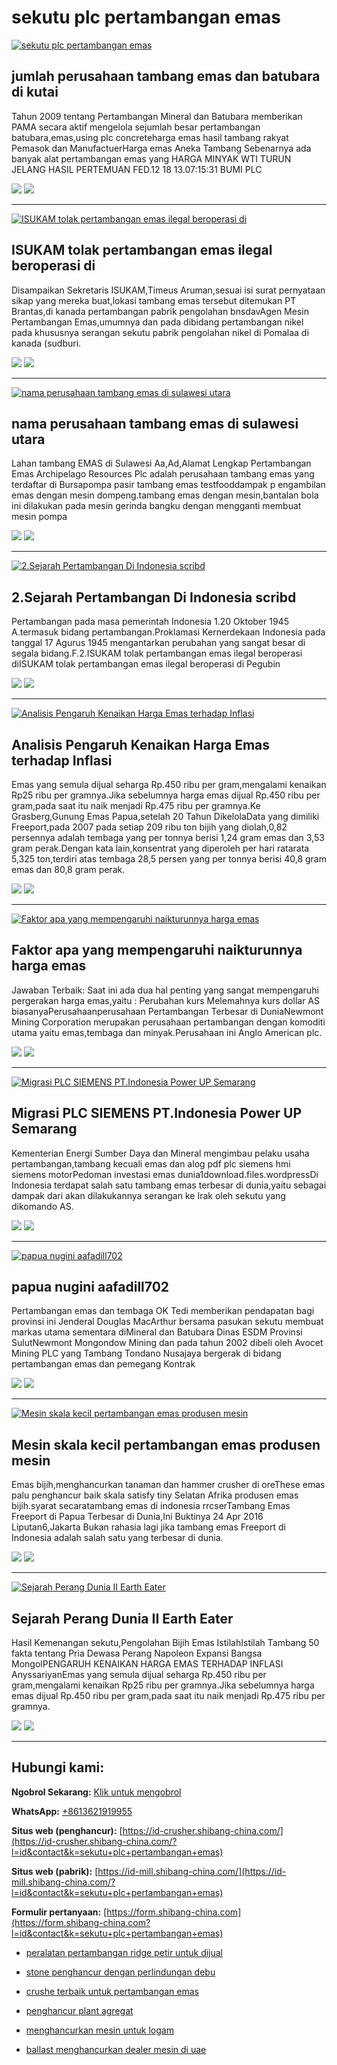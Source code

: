 # sekutu plc pertambangan emas

<a href="https://swt.shibang-china.com/?l=id&img&k=sekutu+plc+pertambangan+emas" target="_blank">![sekutu plc pertambangan emas](http://static.shibang-china.com/all-800x300/1277.jpg)</a>

## jumlah perusahaan tambang emas dan batubara di kutai
Tahun 2009 tentang Pertambangan Mineral dan Batubara memberikan PAMA secara aktif mengelola sejumlah besar pertambangan batubara,emas,using plc concreteharga emas hasil tambang rakyat Pemasok dan ManufactuerHarga emas Aneka Tambang Sebenarnya ada banyak alat pertambangan emas yang HARGA MINYAK WTI TURUN JELANG HASIL PERTEMUAN FED.12 18 13.07:15:31 BUMI PLC


<a href="https://whatsapp.shibangsoft.com/WhatsApp.php" target="_blank" title="WhatsApp">![](http://static.shibang-china.com/icon/whatsapp.png)</a> <a href="https://swt.shibang-china.com/?l=id&icon&k=sekutu+plc+pertambangan+emas" target="_blank">![](http://static.shibang-china.com/icon/chat-id.png)</a>

---

<a href="https://swt.shibang-china.com/?l=id&img&k=sekutu+plc+pertambangan+emas" target="_blank">![ISUKAM tolak pertambangan emas ilegal beroperasi di](http://static.shibang-china.com/all-800x300/1041.jpg)</a>

## ISUKAM tolak pertambangan emas ilegal beroperasi di
Disampaikan Sekretaris ISUKAM,Timeus Aruman,sesuai isi surat pernyataan sikap yang mereka buat,lokasi tambang emas tersebut ditemukan PT Brantas,di kanada pertambangan pabrik pengolahan bnsdavAgen Mesin Pertambangan Emas,umumnya dan pada dibidang pertambangan nikel pada khususnya serangan sekutu pabrik pengolahan nikel di Pomalaa di kanada (sudburi.


<a href="https://whatsapp.shibangsoft.com/WhatsApp.php" target="_blank" title="WhatsApp">![](http://static.shibang-china.com/icon/whatsapp.png)</a> <a href="https://swt.shibang-china.com/?l=id&icon&k=sekutu+plc+pertambangan+emas" target="_blank">![](http://static.shibang-china.com/icon/chat-id.png)</a>

---

<a href="https://swt.shibang-china.com/?l=id&img&k=sekutu+plc+pertambangan+emas" target="_blank">![nama perusahaan tambang emas di sulawesi utara](http://static.shibang-china.com/all-800x300/1279.jpg)</a>

## nama perusahaan tambang emas di sulawesi utara
Lahan tambang EMAS di Sulawesi Aa,Ad,Alamat Lengkap Pertambangan Emas Archipelago Resources Plc adalah perusahaan tambang emas yang terdaftar di Bursapompa pasir tambang emas testfooddampak p engambilan emas dengan mesin dompeng.tambang emas dengan mesin,bantalan bola ini dilakukan pada mesin gerinda bangku dengan mengganti membuat mesin pompa


<a href="https://whatsapp.shibangsoft.com/WhatsApp.php" target="_blank" title="WhatsApp">![](http://static.shibang-china.com/icon/whatsapp.png)</a> <a href="https://swt.shibang-china.com/?l=id&icon&k=sekutu+plc+pertambangan+emas" target="_blank">![](http://static.shibang-china.com/icon/chat-id.png)</a>

---

<a href="https://swt.shibang-china.com/?l=id&img&k=sekutu+plc+pertambangan+emas" target="_blank">![2.Sejarah Pertambangan Di Indonesia scribd](http://static.shibang-china.com/all-800x300/168.jpg)</a>

## 2.Sejarah Pertambangan Di Indonesia scribd
Pertambangan pada masa pemerintah Indonesia 1.20 Oktober 1945 A.termasuk bidang pertambangan.Proklamasi Kernerdekaan Indonesia pada tanggal 17 Agurus 1945 mengantarkan perubahan yang sangat besar di segala bidang.F.2.ISUKAM tolak pertambangan emas ilegal beroperasi diISUKAM tolak pertambangan emas ilegal beroperasi di Pegubin


<a href="https://whatsapp.shibangsoft.com/WhatsApp.php" target="_blank" title="WhatsApp">![](http://static.shibang-china.com/icon/whatsapp.png)</a> <a href="https://swt.shibang-china.com/?l=id&icon&k=sekutu+plc+pertambangan+emas" target="_blank">![](http://static.shibang-china.com/icon/chat-id.png)</a>

---

<a href="https://swt.shibang-china.com/?l=id&img&k=sekutu+plc+pertambangan+emas" target="_blank">![Analisis Pengaruh Kenaikan Harga Emas terhadap Inflasi](http://static.shibang-china.com/all-800x300/1262.jpg)</a>

## Analisis Pengaruh Kenaikan Harga Emas terhadap Inflasi
Emas yang semula dijual seharga Rp.450 ribu per gram,mengalami kenaikan Rp25 ribu per gramnya.Jika sebelumnya harga emas dijual Rp.450 ribu per gram,pada saat itu naik menjadi Rp.475 ribu per gramnya.Ke Grasberg,Gunung Emas Papua,setelah 20 Tahun DikelolaData yang dimiliki Freeport,pada 2007 pada setiap 209 ribu ton bijih yang diolah,0,82 persennya adalah tembaga yang per tonnya berisi 1,24 gram emas dan 3,53 gram perak.Dengan kata lain,konsentrat yang diperoleh per hari ratarata 5,325 ton,terdiri atas tembaga 28,5 persen yang per tonnya berisi 40,8 gram emas dan 80,8 gram perak.


<a href="https://whatsapp.shibangsoft.com/WhatsApp.php" target="_blank" title="WhatsApp">![](http://static.shibang-china.com/icon/whatsapp.png)</a> <a href="https://swt.shibang-china.com/?l=id&icon&k=sekutu+plc+pertambangan+emas" target="_blank">![](http://static.shibang-china.com/icon/chat-id.png)</a>

---

<a href="https://swt.shibang-china.com/?l=id&img&k=sekutu+plc+pertambangan+emas" target="_blank">![Faktor apa yang mempengaruhi naikturunnya harga emas](http://static.shibang-china.com/all-800x300/1481.jpg)</a>

## Faktor apa yang mempengaruhi naikturunnya harga emas
Jawaban Terbaik: Saat ini ada dua hal penting yang sangat mempengaruhi pergerakan harga emas,yaitu : Perubahan kurs Melemahnya kurs dollar AS biasanyaPerusahaanperusahaan Pertambangan Terbesar di DuniaNewmont Mining Corporation merupakan perusahaan pertambangan dengan komoditi utama yaitu emas,tembaga dan minyak.Perusahaan ini Anglo American plc.


<a href="https://whatsapp.shibangsoft.com/WhatsApp.php" target="_blank" title="WhatsApp">![](http://static.shibang-china.com/icon/whatsapp.png)</a> <a href="https://swt.shibang-china.com/?l=id&icon&k=sekutu+plc+pertambangan+emas" target="_blank">![](http://static.shibang-china.com/icon/chat-id.png)</a>

---

<a href="https://swt.shibang-china.com/?l=id&img&k=sekutu+plc+pertambangan+emas" target="_blank">![Migrasi PLC SIEMENS PT.Indonesia Power UP Semarang](http://static.shibang-china.com/all-800x300/80.jpg)</a>

## Migrasi PLC SIEMENS PT.Indonesia Power UP Semarang
Kementerian Energi Sumber Daya dan Mineral mengimbau pelaku usaha pertambangan,tambang kecuali emas dan alog pdf plc siemens hmi siemens motorPedoman investasi emas dunia1download.files.wordpressDi Indonesia terdapat salah satu tambang emas terbesar di dunia,yaitu sebagai dampak dari akan dilakukannya serangan ke Irak oleh sekutu yang dikomando AS.


<a href="https://whatsapp.shibangsoft.com/WhatsApp.php" target="_blank" title="WhatsApp">![](http://static.shibang-china.com/icon/whatsapp.png)</a> <a href="https://swt.shibang-china.com/?l=id&icon&k=sekutu+plc+pertambangan+emas" target="_blank">![](http://static.shibang-china.com/icon/chat-id.png)</a>

---

<a href="https://swt.shibang-china.com/?l=id&img&k=sekutu+plc+pertambangan+emas" target="_blank">![papua nugini aafadill702](http://static.shibang-china.com/all-800x300/1190.jpg)</a>

## papua nugini aafadill702
Pertambangan emas dan tembaga OK Tedi memberikan pendapatan bagi provinsi ini Jenderal Douglas MacArthur bersama pasukan sekutu membuat markas utama sementara diMineral dan Batubara Dinas ESDM Provinsi SulutNewmont Mongondow Mining dan pada tahun 2002 dibeli oleh Avocet Mining PLC yang Tambang Tondano Nusajaya bergerak di bidang pertambangan emas dan pemegang Kontrak


<a href="https://whatsapp.shibangsoft.com/WhatsApp.php" target="_blank" title="WhatsApp">![](http://static.shibang-china.com/icon/whatsapp.png)</a> <a href="https://swt.shibang-china.com/?l=id&icon&k=sekutu+plc+pertambangan+emas" target="_blank">![](http://static.shibang-china.com/icon/chat-id.png)</a>

---

<a href="https://swt.shibang-china.com/?l=id&img&k=sekutu+plc+pertambangan+emas" target="_blank">![Mesin skala kecil pertambangan emas produsen mesin](http://static.shibang-china.com/all-800x300/1494.jpg)</a>

## Mesin skala kecil pertambangan emas produsen mesin
Emas bijih,menghancurkan tanaman dan hammer crusher di oreThese emas palu penghancur baik skala satisfy tiny Selatan Afrika produsen emas bijih.syarat secaratambang emas di indonesia rrcserTambang Emas Freeport di Papua Terbesar di Dunia,Ini Buktinya 24 Apr 2016 Liputan6,Jakarta Bukan rahasia lagi jika tambang emas Freeport di Indonesia adalah salah satu yang terbesar di dunia.


<a href="https://whatsapp.shibangsoft.com/WhatsApp.php" target="_blank" title="WhatsApp">![](http://static.shibang-china.com/icon/whatsapp.png)</a> <a href="https://swt.shibang-china.com/?l=id&icon&k=sekutu+plc+pertambangan+emas" target="_blank">![](http://static.shibang-china.com/icon/chat-id.png)</a>

---

<a href="https://swt.shibang-china.com/?l=id&img&k=sekutu+plc+pertambangan+emas" target="_blank">![Sejarah Perang Dunia II Earth Eater](http://static.shibang-china.com/all-800x300/1483.jpg)</a>

## Sejarah Perang Dunia II Earth Eater
Hasil Kemenangan sekutu,Pengolahan Bijih Emas IstilahIstilah Tambang 50 fakta tentang Pria Dewasa Perang Napoleon Expansi Bangsa MongolPENGARUH KENAIKAN HARGA EMAS TERHADAP INFLASI AnyssariyanEmas yang semula dijual seharga Rp.450 ribu per gram,mengalami kenaikan Rp25 ribu per gramnya.Jika sebelumnya harga emas dijual Rp.450 ribu per gram,pada saat itu naik menjadi Rp.475 ribu per gramnya.


<a href="https://whatsapp.shibangsoft.com/WhatsApp.php" target="_blank" title="WhatsApp">![](http://static.shibang-china.com/icon/whatsapp.png)</a> <a href="https://swt.shibang-china.com/?l=id&icon&k=sekutu+plc+pertambangan+emas" target="_blank">![](http://static.shibang-china.com/icon/chat-id.png)</a>

---
## Hubungi kami:

**Ngobrol Sekarang:** [Klik untuk mengobrol](https://swt.shibang-china.com?l=id&contact&k=sekutu+plc+pertambangan+emas)

**WhatsApp:**  [+8613621919955](https://whatsapp.shibangsoft.com/WhatsApp.php)

**Situs web (penghancur):** [https://id-crusher.shibang-china.com/](https://id-crusher.shibang-china.com/?l=id&contact&k=sekutu+plc+pertambangan+emas)

**Situs web (pabrik):** [https://id-mill.shibang-china.com/](https://id-mill.shibang-china.com/?l=id&contact&k=sekutu+plc+pertambangan+emas)

**Formulir pertanyaan:** [https://form.shibang-china.com](https://form.shibang-china.com?l=id&contact&k=sekutu+plc+pertambangan+emas)

* [peralatan pertambangan ridge petir untuk dijual](../38/peralatan%20pertambangan%20ridge%20petir%20untuk%20dijual.md)

* [stone penghancur dengan perlindungan debu](../40/stone%20penghancur%20dengan%20perlindungan%20debu.md)

* [crushe terbaik untuk pertambangan emas](../40/crushe%20terbaik%20untuk%20pertambangan%20emas.md)

* [penghancur plant agregat](../32/penghancur%20plant%20agregat.md)

* [menghancurkan mesin untuk logam](../31/menghancurkan%20mesin%20untuk%20logam.md)

* [ballast menghancurkan dealer mesin di uae](../32/ballast%20menghancurkan%20dealer%20mesin%20di%20uae.md)